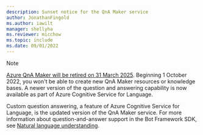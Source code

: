 ```yaml
---
description: Sunset notice for the QnA Maker service
author: JonathanFingold
ms.author: iawilt
manager: shellyha
ms.reviewer: micchow
ms.topic: include
ms.date: 09/01/2022
---
```


> [!NOTE]
> [Azure QnA Maker will be retired on 31 March 2025](https://azure.microsoft.com/updates/azure-qna-maker-will-be-retired-on-31-march-2025/).
> Beginning 1 October 2022, you won't be able to create new QnA Maker resources or knowledge bases.
> A newer version of the question and answering capability is now available as part of Azure Cognitive Service for Language.
>
> Custom question answering, a feature of Azure Cognitive Service for Language, is the updated version of the QnA Maker service.
> For more information about question-and-answer support in the Bot Framework SDK, see [Natural language understanding](../v4sdk/bot-builder-concept-luis.md).
